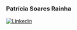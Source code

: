 ### Patrícia Soares Rainha

[![Linkedin](https://user-images.githubusercontent.com/82671773/129623050-527424fa-6ca8-462b-a3c4-791ae753b338.jpg)](https://www.linkedin.com/in/patricia-s-rainha/)
